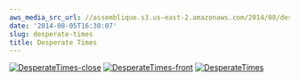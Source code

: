 ```yaml
---
aws_media_src_url: //assemblique.s3.us-east-2.amazonaws.com/2014/08/desperatetimes-close.jpg
date: '2014-08-05T16:30:07'
slug: desperate-times
title: Desperate Times
---
```


 [![DesperateTimes-close](//assemblique.s3.us-east-2.amazonaws.com/2014/08/desperatetimes-close.jpg?w=602&h=803)](//assemblique.s3.us-east-2.amazonaws.com/2014/08/desperatetimes-close.jpg) [![DesperateTimes-front](//assemblique.s3.us-east-2.amazonaws.com/2014/08/desperatetimes-front.jpg?w=602&h=944)](//assemblique.s3.us-east-2.amazonaws.com/2014/08/desperatetimes-front.jpg) [![DesperateTimes](//assemblique.s3.us-east-2.amazonaws.com/2014/08/desperatetimes.jpg?w=526&h=1024)](//assemblique.s3.us-east-2.amazonaws.com/2014/08/desperatetimes.jpg)